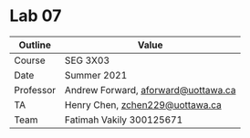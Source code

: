 # Lab 07
| Outline | Value |
| --- | --- |
| Course | SEG 3X03 |
| Date | Summer 2021 |
| Professor | Andrew Forward, aforward@uottawa.ca |
| TA | Henry Chen, zchen229@uottawa.ca|
| Team | Fatimah Vakily 300125671 |
